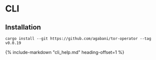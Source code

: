# CLI

## Installation

```
cargo install --git https://github.com/agabani/tor-operator --tag v0.0.19
```

{%
   include-markdown "cli_help.md"
   heading-offset=1
%}
